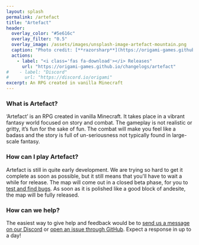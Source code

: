 ```yaml
---
layout: splash
permalink: /artefact
title: "Artefact"
header:
  overlay_color: "#5e616c"
  overlay_filter: "0.5"
  overlay_image: /assets/images/unsplash-image-artefact-mountain.png
  caption: "Photo credit: [**razorsharp**](https://origami-games.github.io/team#razorsharp)"
  actions:
    - label: "<i class='fas fa-download'></i> Releases"
      url: "https://origami-games.github.io/changelogs/artefact"
#    - label: "Discord"
#      url: "https://discord.io/origami"
excerpt: An RPG created in vanilla Minecraft
---
```


### What is Artefact?
‘Artefact’ is an RPG created in vanilla Minecraft. It takes place in a vibrant fantasy world focused on story and combat. The gameplay is not realistic or gritty, it’s fun for the sake of fun. The combat will make you feel like a badass and the story is full of un-seriousness not typically found in large-scale fantasy.

### How can I play Artefact?
Artefact is still in quite early development. We are trying so hard to get it complete as soon as possible, but it still means that you'll have to wait a while for release. The map will come out in a closed beta phase, for you to [test and find bugs](https://github.com/origami-games/artefact/issues). As soon as it is polished like a good block of andesite, the map will be fully released.

### How can we help?
The easiest way to give help and feedback would be to [send us a message on our Discord](https://discord.io/artefact) or [open an issue through GitHub](https://github.com/origami-games/artefact/issues/new/choose). Expect a response in up to a day!

